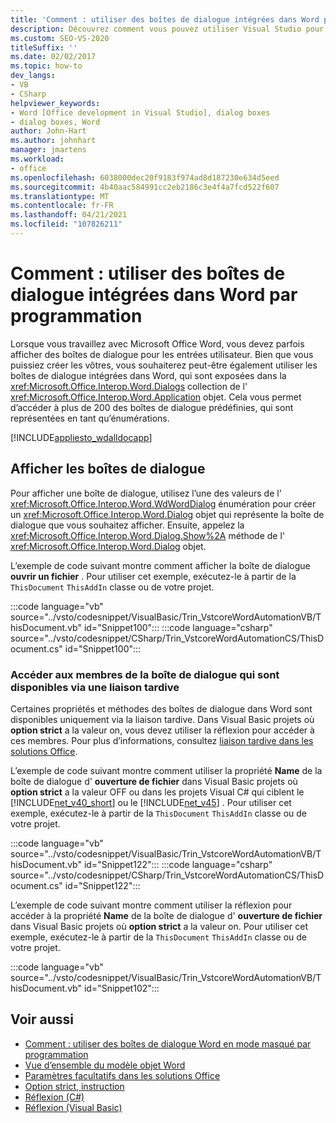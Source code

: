 ```yaml
---
title: 'Comment : utiliser des boîtes de dialogue intégrées dans Word par programmation'
description: Découvrez comment vous pouvez utiliser Visual Studio pour utiliser par programmation des boîtes de dialogue intégrées dans Microsoft Word.
ms.custom: SEO-VS-2020
titleSuffix: ''
ms.date: 02/02/2017
ms.topic: how-to
dev_langs:
- VB
- CSharp
helpviewer_keywords:
- Word [Office development in Visual Studio], dialog boxes
- dialog boxes, Word
author: John-Hart
ms.author: johnhart
manager: jmartens
ms.workload:
- office
ms.openlocfilehash: 6038000dec20f9183f974ad8d187230e634d5eed
ms.sourcegitcommit: 4b40aac584991cc2eb2186c3e4f4a7fcd522f607
ms.translationtype: MT
ms.contentlocale: fr-FR
ms.lasthandoff: 04/21/2021
ms.locfileid: "107826211"
---
```

# <a name="how-to-programmatically-use-built-in-dialog-boxes-in-word"></a>Comment : utiliser des boîtes de dialogue intégrées dans Word par programmation
  Lorsque vous travaillez avec Microsoft Office Word, vous devez parfois afficher des boîtes de dialogue pour les entrées utilisateur. Bien que vous puissiez créer les vôtres, vous souhaiterez peut-être également utiliser les boîtes de dialogue intégrées dans Word, qui sont exposées dans la <xref:Microsoft.Office.Interop.Word.Dialogs> collection de l' <xref:Microsoft.Office.Interop.Word.Application> objet. Cela vous permet d’accéder à plus de 200 des boîtes de dialogue prédéfinies, qui sont représentées en tant qu’énumérations.

 [!INCLUDE[appliesto_wdalldocapp](../vsto/includes/appliesto-wdalldocapp-md.md)]

## <a name="display-dialog-boxes"></a>Afficher les boîtes de dialogue
 Pour afficher une boîte de dialogue, utilisez l’une des valeurs de l' <xref:Microsoft.Office.Interop.Word.WdWordDialog> énumération pour créer un <xref:Microsoft.Office.Interop.Word.Dialog> objet qui représente la boîte de dialogue que vous souhaitez afficher. Ensuite, appelez la <xref:Microsoft.Office.Interop.Word.Dialog.Show%2A> méthode de l' <xref:Microsoft.Office.Interop.Word.Dialog> objet.

 L’exemple de code suivant montre comment afficher la boîte de dialogue **ouvrir un fichier** . Pour utiliser cet exemple, exécutez-le à partir de la `ThisDocument` `ThisAddIn` classe ou de votre projet.

 :::code language="vb" source="../vsto/codesnippet/VisualBasic/Trin_VstcoreWordAutomationVB/ThisDocument.vb" id="Snippet100":::
 :::code language="csharp" source="../vsto/codesnippet/CSharp/Trin_VstcoreWordAutomationCS/ThisDocument.cs" id="Snippet100":::

### <a name="access-dialog-box-members-that-are-available-through-late-binding"></a>Accéder aux membres de la boîte de dialogue qui sont disponibles via une liaison tardive
 Certaines propriétés et méthodes des boîtes de dialogue dans Word sont disponibles uniquement via la liaison tardive. Dans Visual Basic projets où **option strict** a la valeur on, vous devez utiliser la réflexion pour accéder à ces membres. Pour plus d’informations, consultez [liaison tardive dans les solutions Office](../vsto/late-binding-in-office-solutions.md).

 L’exemple de code suivant montre comment utiliser la propriété **Name** de la boîte de dialogue d' **ouverture de fichier** dans Visual Basic projets où **option strict** a la valeur OFF ou dans les projets Visual C# qui ciblent le [!INCLUDE[net_v40_short](../sharepoint/includes/net-v40-short-md.md)] ou le [!INCLUDE[net_v45](../vsto/includes/net-v45-md.md)] . Pour utiliser cet exemple, exécutez-le à partir de la `ThisDocument` `ThisAddIn` classe ou de votre projet.

 :::code language="vb" source="../vsto/codesnippet/VisualBasic/Trin_VstcoreWordAutomationVB/ThisDocument.vb" id="Snippet122":::
 :::code language="csharp" source="../vsto/codesnippet/CSharp/Trin_VstcoreWordAutomationCS/ThisDocument.cs" id="Snippet122":::

 L’exemple de code suivant montre comment utiliser la réflexion pour accéder à la propriété **Name** de la boîte de dialogue d' **ouverture de fichier** dans Visual Basic projets où **option strict** a la valeur on. Pour utiliser cet exemple, exécutez-le à partir de la `ThisDocument` `ThisAddIn` classe ou de votre projet.

 :::code language="vb" source="../vsto/codesnippet/VisualBasic/Trin_VstcoreWordAutomationVB/ThisDocument.vb" id="Snippet102":::

## <a name="see-also"></a>Voir aussi
- [Comment : utiliser des boîtes de dialogue Word en mode masqué par programmation](../vsto/how-to-programmatically-use-word-dialog-boxes-in-hidden-mode.md)
- [Vue d’ensemble du modèle objet Word](../vsto/word-object-model-overview.md)
- [Paramètres facultatifs dans les solutions Office](../vsto/optional-parameters-in-office-solutions.md)
- [Option strict, instruction](/dotnet/visual-basic/language-reference/statements/option-strict-statement)
- [Réflexion (C#)](/dotnet/csharp/programming-guide/concepts/reflection)
- [Réflexion (Visual Basic)](/dotnet/visual-basic/programming-guide/concepts/reflection)
